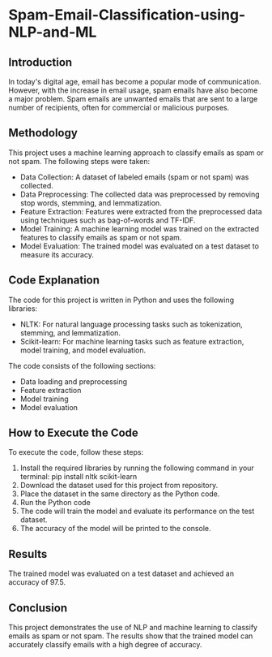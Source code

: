 # Spam-Email-Classification-using-NLP-and-ML
<html>
<head>
</head>
<body>
<h2>Introduction</h2>
<p>In today's digital age, email has become a popular mode of communication. However, with the increase in email usage, spam emails have also become a major problem. Spam emails are unwanted emails that are sent to a large number of recipients, often for commercial or malicious purposes.</p>
<h2>Methodology</h2>
<p>This project uses a machine learning approach to classify emails as spam or not spam. The following steps were taken:</p>
<ul>
<li>Data Collection: A dataset of labeled emails (spam or not spam) was collected.</li>
<li>Data Preprocessing: The collected data was preprocessed by removing stop words, stemming, and lemmatization.</li>
<li>Feature Extraction: Features were extracted from the preprocessed data using techniques such as bag-of-words and TF-IDF.</li>
<li>Model Training: A machine learning model was trained on the extracted features to classify emails as spam or not spam.</li>
<li>Model Evaluation: The trained model was evaluated on a test dataset to measure its accuracy.</li>
</ul>
<h2>Code Explanation</h2>
<p>The code for this project is written in Python and uses the following libraries:</p>
<ul>
<li>NLTK: For natural language processing tasks such as tokenization, stemming, and lemmatization.</li>
<li>Scikit-learn: For machine learning tasks such as feature extraction, model training, and model evaluation.</li>
</ul>
<p>The code consists of the following sections:</p>
<ul>
<li>Data loading and preprocessing</li>
<li>Feature extraction</li>
<li>Model training</li>
<li>Model evaluation</li>
</ul>
<h2>How to Execute the Code</h2>
<p>To execute the code, follow these steps:</p>
<ol>
<li>Install the required libraries by running the following command in your terminal: pip install nltk scikit-learn</li>
<li>Download the dataset used for this project from repository.</li>
<li>Place the dataset in the same directory as the Python code.</li>
<li>Run the Python code </li>
<li>The code will train the model and evaluate its performance on the test dataset.</li>
<li>The accuracy of the model will be printed to the console.</li>
</ol>
<h2>Results</h2>
<p>The trained model was evaluated on a test dataset and achieved an accuracy of 97.5.</p>
<h2>Conclusion</h2>
<p>This project demonstrates the use of NLP and machine learning to classify emails as spam or not spam. The results show that the trained model can accurately classify emails with a high degree of accuracy.</p>
</body>
</html>
